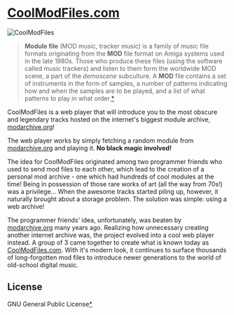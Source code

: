 # [CoolModFiles.com](CoolModFiles.com)

![CoolModFiles](https://user-images.githubusercontent.com/24392180/86676327-2962d800-c003-11ea-8e8f-6ebceebd78fb.png)

> **Module file** (MOD music, tracker music) is a family of music file formats originating from the **MOD** file format on Amiga systems used in the late 1980s. Those who produce these files (using the software called music trackers) and listen to them form the worldwide MOD scene, a part of the _demoscene_ subculture. 
A **MOD** file contains a set of instruments in the form of samples, a number of patterns indicating how and when the samples are to be played, and a list of what patterns to play in what order.[*](https://en.wikipedia.org/wiki/Module_file)

CoolModFiles is a web player that will introduce you to the most obscure and legendary tracks hosted on the internet's biggest module archive, [modarchive.org](modarchive.org)!

The web player works by simply fetching a random module from [modarchive.org](modarchive.org) and playing it. **No black magic involved!**

The idea for CoolModFiles originated among two programmer friends who used to send mod files to each other, which lead to the creation of a personal
mod archive - one which had hundreds of cool modules at the time! Being in possession of those rare works of art (all the way from 70s!) was a privilege...
When the awesome tracks started piling up, however, it naturally brought about a storage problem. The solution was simple: using a web archive!

The programmer friends' idea, unfortunately, was beaten by [modarchive.org](modarchive.org) many years ago. Realizing how unnecessary creating another internet archive was, the project evolved into a cool web player instead. A group of 3 came together to create what is known today as [CoolModFiles.com](CoolModFiles.com). With it's modern look, it continues to surface thousands of long-forgotten mod files to introduce newer generations to the world of old-school digital music.

## License

GNU General Public License[*](https://www.gnu.org/licenses/gpl.txt)